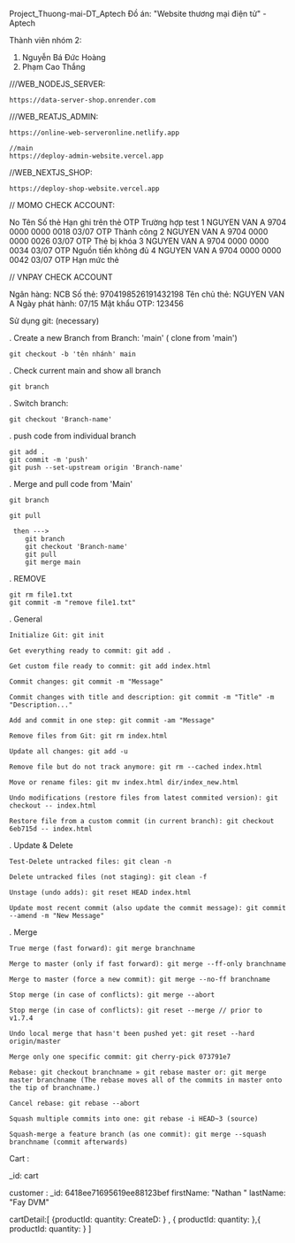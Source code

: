 Project_Thuong-mai-DT_Aptech
Đồ án: "Website thương mại điện tử" - Aptech

Thành viên nhóm 2:

1. Nguyễn Bá Đức Hoàng
2. Phạm Cao Thắng

///WEB_NODEJS_SERVER:

    https://data-server-shop.onrender.com

///WEB_REATJS_ADMIN:

    https://online-web-serveronline.netlify.app

    //main
    https://deploy-admin-website.vercel.app

//WEB_NEXTJS_SHOP:

    https://deploy-shop-website.vercel.app

// MOMO CHECK ACCOUNT:

No Tên Số thẻ Hạn ghi trên thẻ OTP Trường hợp test
1 NGUYEN VAN A 9704 0000 0000 0018 03/07 OTP Thành công
2 NGUYEN VAN A 9704 0000 0000 0026 03/07 OTP Thẻ bị khóa
3 NGUYEN VAN A 9704 0000 0000 0034 03/07 OTP Nguồn tiền không đủ
4 NGUYEN VAN A 9704 0000 0000 0042 03/07 OTP Hạn mức thẻ

// VNPAY CHECK ACCOUNT

Ngân hàng: NCB
Số thẻ: 9704198526191432198
Tên chủ thẻ: NGUYEN VAN A
Ngày phát hành: 07/15
Mật khẩu OTP: 123456

Sử dụng git: (necessary)

. Create a new Branch from Branch: 'main' ( clone from 'main')

    git checkout -b 'tên nhánh' main

. Check current main and show all branch

    git branch

. Switch branch:

    git checkout 'Branch-name'

. push code from individual branch

    git add .
    git commit -m 'push'
    git push --set-upstream origin 'Branch-name'

. Merge and pull code from 'Main'

    git branch

    git pull

     then --->
        git branch
        git checkout 'Branch-name'
        git pull
        git merge main

. REMOVE

    git rm file1.txt
    git commit -m "remove file1.txt"

. General

    Initialize Git: git init

    Get everything ready to commit: git add .

    Get custom file ready to commit: git add index.html

    Commit changes: git commit -m "Message"

    Commit changes with title and description: git commit -m "Title" -m "Description..."

    Add and commit in one step: git commit -am "Message"

    Remove files from Git: git rm index.html

    Update all changes: git add -u

    Remove file but do not track anymore: git rm --cached index.html

    Move or rename files: git mv index.html dir/index_new.html

    Undo modifications (restore files from latest commited version): git checkout -- index.html

    Restore file from a custom commit (in current branch): git checkout 6eb715d -- index.html

. Update & Delete

    Test-Delete untracked files: git clean -n

    Delete untracked files (not staging): git clean -f

    Unstage (undo adds): git reset HEAD index.html

    Update most recent commit (also update the commit message): git commit --amend -m "New Message"

. Merge

    True merge (fast forward): git merge branchname

    Merge to master (only if fast forward): git merge --ff-only branchname

    Merge to master (force a new commit): git merge --no-ff branchname

    Stop merge (in case of conflicts): git merge --abort

    Stop merge (in case of conflicts): git reset --merge // prior to v1.7.4

    Undo local merge that hasn't been pushed yet: git reset --hard origin/master

    Merge only one specific commit: git cherry-pick 073791e7

    Rebase: git checkout branchname » git rebase master or: git merge master branchname (The rebase moves all of the commits in master onto the tip of branchname.)

    Cancel rebase: git rebase --abort

    Squash multiple commits into one: git rebase -i HEAD~3 (source)

    Squash-merge a feature branch (as one commit): git merge --squash branchname (commit afterwards)

Cart :

\_id: cart

customer :
\_id: 6418ee71695619ee88123bef
firstName: "Nathan "
lastName: "Fay DVM"

cartDetail:[
{productId:
quantity:
CreateD:
}
,
{
productId:
quantity:
},{
productId:
quantity:
}
]
